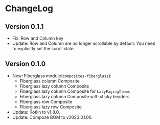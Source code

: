 # ChangeLog


## Version 0.1.1

* Fix: Row and Column key
* Update: Row and Column are no longer scrollable by default. You need to explicitly set the scroll state.


## Version 0.1.0

* New: Fiberglass module(`composites-fiberglass`):
    - Fiberglass column Composite
    - Fiberglass lazy column Composite
    - Fiberglass lazy column Composite for `LazyPagingItems`
    - Fiberglass lazy column Composite with sticky headers
    - Fiberglass row Composite
    - Fiberglass lazy row Composite
* Update: Kotlin to v1.8.0.
* Update: Compose BOM to v2023.01.00.

